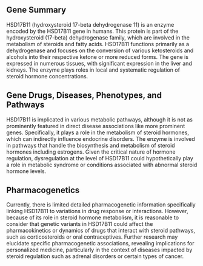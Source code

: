 ## Gene Summary
HSD17B11 (hydroxysteroid 17-beta dehydrogenase 11) is an enzyme encoded by the HSD17B11 gene in humans. This protein is part of the hydroxysteroid (17-beta) dehydrogenase family, which are involved in the metabolism of steroids and fatty acids. HSD17B11 functions primarily as a dehydrogenase and focuses on the conversion of various ketosteroids and alcohols into their respective ketone or more reduced forms. The gene is expressed in numerous tissues, with significant expression in the liver and kidneys. The enzyme plays roles in local and systematic regulation of steroid hormone concentrations.

## Gene Drugs, Diseases, Phenotypes, and Pathways
HSD17B11 is implicated in various metabolic pathways, although it is not as prominently featured in direct disease associations like more prominent genes. Specifically, it plays a role in the metabolism of steroid hormones, which can indirectly influence endocrine disorders. The enzyme is involved in pathways that handle the biosynthesis and metabolism of steroid hormones including estrogens. Given the critical nature of hormone regulation, dysregulation at the level of HSD17B11 could hypothetically play a role in metabolic syndrome or conditions associated with abnormal steroid hormone levels.

## Pharmacogenetics
Currently, there is limited detailed pharmacogenetic information specifically linking HSD17B11 to variations in drug response or interactions. However, because of its role in steroid hormone metabolism, it is reasonable to consider that genetic variants in HSD17B11 could affect the pharmacokinetics or dynamics of drugs that interact with steroid pathways, such as corticosteroids or oral contraceptives. Further research may elucidate specific pharmacogenetic associations, revealing implications for personalized medicine, particularly in the context of diseases impacted by steroid regulation such as adrenal disorders or certain types of cancer.